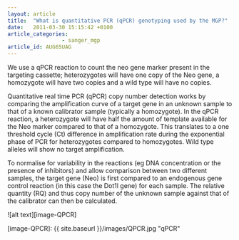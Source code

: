 ```yaml
---
layout: article
title:  "What is quantitative PCR (qPCR) genotyping used by the MGP?"
date:   2011-03-30 15:15:42 +0100
article_categories: 
                 - sanger_mgp
article_id: AUG65UAG
---
```


We use a qPCR reaction to count the neo gene marker present in the targeting cassette; heterozygotes will have one copy of the Neo gene, a homozygote will have two copies and a wild type will have no copies.

Quantitative real time PCR (qPCR) copy number detection works by comparing the amplification curve of a target gene in an unknown sample to that of a known calibrator sample (typically a homozygote). In the qPCR reaction, a heterozygote will have half the amount of template available for the Neo marker compared to that of a homozygote. This translates to a one threshold cycle (Ct) difference in amplification rate during the exponential phase of PCR for heterozygotes compared to homozygotes. Wild type alleles will show no target amplification.

To normalise for variability in the reactions (eg DNA concentration or the presence of inhibitors) and allow comparison between two different samples, the target gene (Neo) is first compared to an endogenous gene control reaction (in this case the Dot1l gene) for each sample. The relative quantity (RQ) and thus copy number of the unknown sample against that of the calibrator can then be calculated.

![alt text][image-QPCR]

[image-QPCR]: {{ site.baseurl }}/images/QPCR.jpg "qPCR"